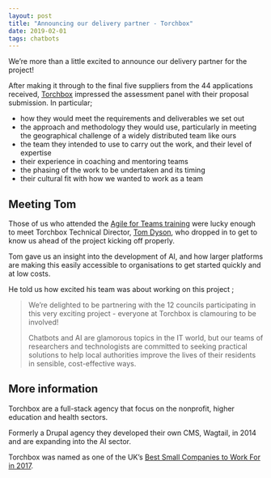 ```yaml
---
layout: post
title: "Announcing our delivery partner - Torchbox"
date: 2019-02-01
tags: chatbots
---
```


We’re more than a little excited to announce our delivery partner for the project!

After making it through to the final five suppliers from the 44 applications received, [Torchbox](https://torchbox.com) impressed the assessment panel with their proposal submission. In particular;

*   how they would meet the requirements and deliverables we set out
*   the approach and methodology they would use, particularly in meeting the geographical challenge of a widely distributed team like ours
*   the team they intended to use to carry out the work, and their level of expertise
*   their experience in coaching and mentoring teams
*   the phasing of the work to be undertaken and its timing
*   their cultural fit with how we wanted to work as a team

## Meeting Tom

Those of us who attended the [Agile for Teams training](/blog/2019/01/30/getting-agile) were lucky enough to meet Torchbox Technical Director, [Tom Dyson](https://twitter.com/tomd), who dropped in to get to know us ahead of the project kicking off properly.

Tom gave us an insight into the development of AI, and how larger platforms are making this easily accessible to organisations to get started quickly and at low costs.

He told us how excited his team was about working on this project ;

> We’re delighted to be partnering with the 12 councils participating in this very exciting project - everyone at Torchbox is clamouring to be involved!
> 
> Chatbots and AI are glamorous topics in the IT world, but our teams of researchers and technologists are committed to seeking practical solutions to help local authorities improve the lives of their residents in sensible, cost-effective ways.

## More information

Torchbox are a full-stack agency that focus on the nonprofit, higher education and health sectors.

Formerly a Drupal agency they developed their own CMS, Wagtail, in 2014 and are expanding into the AI sector.

Torchbox was named as one of the UK’s [Best Small Companies to Work For in 2017](https://torchbox.com/blog/torchbox-named-one-best-places-work-uk/).
